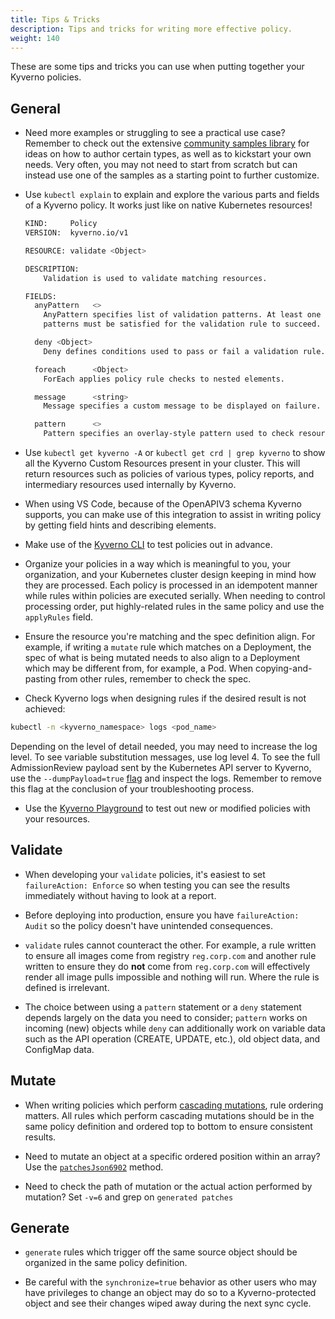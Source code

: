 ```yaml
---
title: Tips & Tricks 
description: Tips and tricks for writing more effective policy.
weight: 140
---
```


These are some tips and tricks you can use when putting together your Kyverno policies.

## General

* Need more examples or struggling to see a practical use case? Remember to check out the extensive [community samples library](/docs/policies/) for ideas on how to author certain types, as well as to kickstart your own needs. Very often, you may not need to start from scratch but can instead use one of the samples as a starting point to further customize.

* Use `kubectl explain` to explain and explore the various parts and fields of a Kyverno policy. It works just like on native Kubernetes resources!

  ```sh
  KIND:     Policy
  VERSION:  kyverno.io/v1

  RESOURCE: validate <Object>

  DESCRIPTION:
      Validation is used to validate matching resources.

  FIELDS:
    anyPattern   <>
      AnyPattern specifies list of validation patterns. At least one of the
      patterns must be satisfied for the validation rule to succeed.

    deny <Object>
      Deny defines conditions used to pass or fail a validation rule.

    foreach      <Object>
      ForEach applies policy rule checks to nested elements.

    message      <string>
      Message specifies a custom message to be displayed on failure.

    pattern      <>
      Pattern specifies an overlay-style pattern used to check resources.
  ```

* Use `kubectl get kyverno -A` or `kubectl get crd | grep kyverno` to show all the Kyverno Custom Resources present in your cluster. This will return resources such as policies of various types, policy reports, and intermediary resources used internally by Kyverno.
* When using VS Code, because of the OpenAPIV3 schema Kyverno supports, you can make use of this integration to assist in writing policy by getting field hints and describing elements.
* Make use of the [Kyverno CLI](/docs/kyverno-cli/) to test policies out in advance.
* Organize your policies in a way which is meaningful to you, your organization, and your Kubernetes cluster design keeping in mind how they are processed. Each policy is processed in an idempotent manner while rules within policies are executed serially. When needing to control processing order, put highly-related rules in the same policy and use the `applyRules` field.

* Ensure the resource you're matching and the spec definition align. For example, if writing a `mutate` rule which matches on a Deployment, the spec of what is being mutated needs to also align to a Deployment which may be different from, for example, a Pod. When copying-and-pasting from other rules, remember to check the spec.

* Check Kyverno logs when designing rules if the desired result is not achieved:

```sh
kubectl -n <kyverno_namespace> logs <pod_name>
```

Depending on the level of detail needed, you may need to increase the log level. To see variable substitution messages, use log level 4. To see the full AdmissionReview payload sent by the Kubernetes API server to Kyverno, use the `--dumpPayload=true` [flag](/docs/installation/customization.md#container-flags) and inspect the logs. Remember to remove this flag at the conclusion of your troubleshooting process.

* Use the [Kyverno Playground](https://playground.kyverno.io/) to test out new or modified policies with your resources.

## Validate

* When developing your `validate` policies, it's easiest to set `failureAction: Enforce` so when testing you can see the results immediately without having to look at a report.

* Before deploying into production, ensure you have `failureAction: Audit` so the policy doesn't have unintended consequences.

* `validate` rules cannot counteract the other. For example, a rule written to ensure all images come from registry `reg.corp.com` and another rule written to ensure they do **not** come from `reg.corp.com` will effectively render all image pulls impossible and nothing will run. Where the rule is defined is irrelevant.

* The choice between using a `pattern` statement or a `deny` statement depends largely on the data you need to consider; `pattern` works on incoming (new) objects while `deny` can additionally work on variable data such as the API operation (CREATE, UPDATE, etc.), old object data, and ConfigMap data.

## Mutate

* When writing policies which perform [cascading mutations](/docs/policy-types/cluster-policy/mutate.md#mutate-rule-ordering-cascading), rule ordering matters. All rules which perform cascading mutations should be in the same policy definition and ordered top to bottom to ensure consistent results.

* Need to mutate an object at a specific ordered position within an array? Use the [`patchesJson6902`](/docs/policy-types/cluster-policy/mutate.md#rfc-6902-jsonpatch) method.

* Need to check the path of mutation or the actual action performed by mutation? Set `-v=6` and grep on `generated patches`

## Generate

* `generate` rules which trigger off the same source object should be organized in the same policy definition.

* Be careful with the `synchronize=true` behavior as other users who may have privileges to change an object may do so to a Kyverno-protected object and see their changes wiped away during the next sync cycle.
